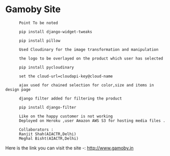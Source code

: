 # Gamoby Site
             
          Point To be noted

          pip install django-widget-tweaks

          pip install pillow 
          
          Used Cloudinary for the image transformation and manipulation 
          
          the logo to be overlayed on the product which user has selected
          
          pip install pycloudinary
          
          set the cloud-url=cloudapi-key@cloud-name
          
          ajax used for chained selection for color,size and items in design page 
          
          django filter added for filtering the product 
          
          pip install django-filter
          
          Like on the happy customer is not working 
          Deployed on Heroku ,user Amazon AWS S3 for hosting media files .
          
          Collaborators :
          Ranjit Shah(AIACTR,Delhi)
          Meghal Bisht(AIACTR,Delhi)
          
   Here is the link you can visit the site -: http://www.gamoby.in
          

